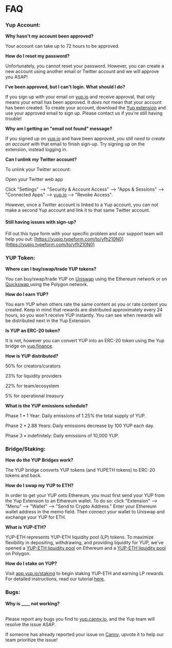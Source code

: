 # FAQ

### Yup Account:

**Why hasn't my account been approved?**

Your account can take up to 72 hours to be approved.

**How do I reset my password?**

Unfortunately, you cannot reset your password. However, you can create a new account using another email or Twitter account and we will approve you ASAP!

**I've been approved, but I can't login. What should I do?**

If you sign up with your email on [yup.io](http://yup.io/) and receive approval, that only means your email has been approved. It _does not_ mean that your account has been created. To create your account, download the [Yup extension](https://chrome.google.com/webstore/detail/yup-the-opinion-layer-of/nhmeoaahigiljjdkoagafdccikgojjoi?hl=en) and use your approved email to sign up. Please contact us if you're still having trouble!

**Why am I getting an "email not found" message?**

If you signed up on [yup.io](http://yup.io/) and have been approved, _you still need to create an account_ with that email to finish sign-up. Try signing up on the extension, instead logging in.

**Can I unlink my Twitter account?**

To unlink your Twitter account:

Open your Twitter web app

Click "Settings" --> "Security & Account Access" --> "Apps & Sessions" --> "Connected Apps" --> [yup.io](http://yup.io) --> "Revoke Access".

However, once a Twitter account is linked to a Yup account, you can not make a second Yup account and link it to that same Twitter account.

#### Still having issues with sign-up?&#x20;

Fill out this type form with your specific problem and our support team will help you out: [https://yupio.typeform.com/to/vfh210N0](https://yupio.typeform.com/to/vfh210N0) &#x20;

### YUP Token:

**Where can I buy/swap/trade YUP tokens?**

You can buy/swap/trade YUP on [Uniswap](https://app.uniswap.org/#/swap?inputCurrency=0x69bbc3f8787d573f1bbdd0a5f40c7ba0aee9bcc9\&outputCurrency=ETH) using the Ethereum network or on [Quickswap ](https://quickswap.exchange/#/swap?inputCurrency=0x086373fad3447f7f86252fb59d56107e9e0faafa\&outputCurrency=ETH)using the Polygon network.

**How do I earn YUP?**

You earn YUP when others rate the same content as you or rate content you created. Keep in mind that rewards are distributed approximately every 24 hours, so you won't receive YUP instantly. You can see when rewards will be distributed next in the Yup Extension.

**Is YUP an ERC-20 token?**

It is not, however you can convert YUP into an ERC-20 token using the Yup bridge on [yup.finance](http://yup.finance/).

**How is YUP distributed?**

50% for creators/curators

23% for liquidity providers

22% for team/ecosystem

5% for operational treasury

**What is the YUP emissions schedule?**

Phase 1 • 1 Year: Daily emissions of 1.25% the total supply of YUP.

Phase 2 • 2.88 Years: Daily emissions decrease by 100 YUP each day.

Phase 3 • indefinitely: Daily emissions of 10,000 YUP.

### Bridge/Staking:

**How do the YUP Bridges work?**

The YUP bridge converts YUP tokens (and YUPETH tokens) to ERC-20 tokens and back.

**How do I swap my YUP to ETH?**

In order to get your YUP onto Ethereum, you must first send your YUP from the Yup Extension to an Ethereum wallet. To do so: click "Extension" --> "Menu" --> "Wallet" --> "Send to Crypto Address." Enter your Ethereum wallet address in the memo field. Then connect your wallet to Uniswap and exchange your YUP for ETH.

**What is YUP-ETH?**

YUP-ETH represents YUP-ETH liquidity pool (LP) tokens. To maximize flexibility in depositing, withdrawing, and providing liquidity for YUP, we've opened a [YUP-ETH liquidity pool](https://app.uniswap.org/#/add/v2/0x69bbc3f8787d573f1bbdd0a5f40c7ba0aee9bcc9/ETH) on Ethereum and a [YUP-ETH liquidity pool](https://quickswap.exchange/#/add/0x7ceB23fD6bC0adD59E62ac25578270cFf1b9f619/0x086373fad3447F7F86252fb59d56107e9E0FaaFa) on Polygon.

**How do I stake on YUP?**

Visit [app.yup.io/staking](http://app.yup.io/staking) to begin staking YUP-ETH and earning LP rewards. For detailed instructions, read our tutorial [here](https://yup.mirror.xyz/Z1X3B8d3abDGkAO\_pQp89rg4MV7wpcLjDY1P47j2B1c).

### Bugs:

**Why is \_\_\_\_ not working?**&#x20;

\
Please report any bugs you find to [yup.canny.io](http://yup.canny.io/), and the Yup team will resolve the issue ASAP.

If someone has already reported your issue on [Canny](https://yup.canny.io/), upvote it to help our team prioritize the issue!

###
